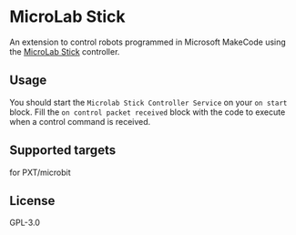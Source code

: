 # MicroLab Stick

An extension to control robots programmed in Microsoft MakeCode using the [MicroLab Stick](https://github.com/mdrosiadis/microlab-stick) controller.

## Usage

You should start the `Microlab Stick Controller Service` on your `on start` block.
Fill the `on control packet received` block with the code to execute when a control command is received.

## Supported targets
for PXT/microbit

## License
GPL-3.0

